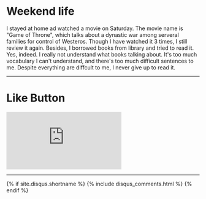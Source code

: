# Weekend life

I stayed at home ad watched a movie on Saturday. The movie name is "Game of Throne", which talks about a dynastic war among serveral families for control of Westeros. Though I have watched it 3 times, I still review it again. Besides, I borrowed books from library and tried to read it. Yes, indeed. I really not understand what books talking about. It's too much vocabulary I can't understand, and there's too much difficult sentences to me. Despite everything are diffcult to me, I never give up to read it. 

* * *

# Like Button

<iframe class="lc-margin-top-64 lc-margin-bottom-32 lc-mobile" data-v-b66e9a5a="" frameborder="0" src="https://button.like.co/in/embed/s9443112/button"> </iframe>

* * *

{% if site.disqus.shortname %}
  {% include disqus_comments.html %}
{% endif %}